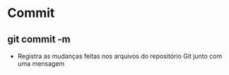 # Commit

## git commit -m
- Registra as mudanças feitas nos arquivos do repositório Git junto com uma mensagem